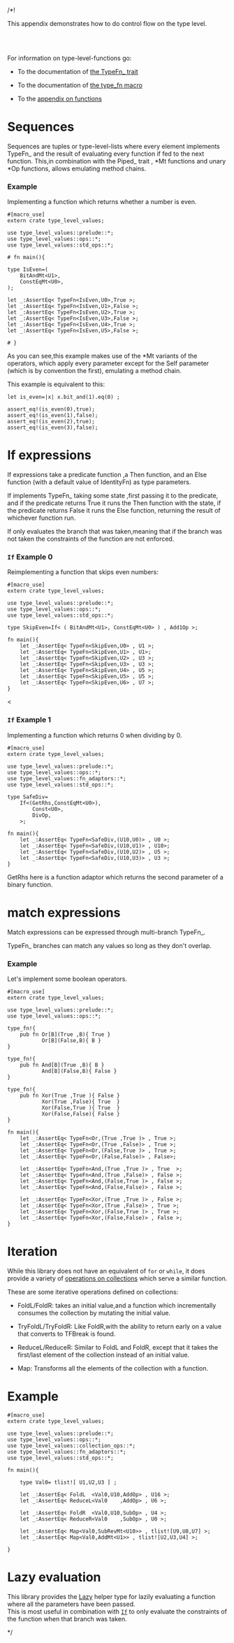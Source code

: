 /*!

This appendix demonstrates how to do control flow on the type level.

<br><br>

For information on type-level-functions go:

- To the documentation of [the TypeFn_ trait](../../type_fn/trait.TypeFn_.html)

- To the documentation of [the type_fn macro](../../macro.type_fn.html)

- To the [appendix on functions](../appendix_functions/index.html)


# Sequences

Sequences are tuples or type-level-lists where every element implements TypeFn_ and
the result of evaluating every function if fed to the next function.
This,in combination with the Piped_ trait , \*Mt functions and unary \*Op functions,
allows emulating method chains.


### Example

Implementing a function which returns whether a number is even.

```
#[macro_use]
extern crate type_level_values;

use type_level_values::prelude::*;
use type_level_values::ops::*;
use type_level_values::std_ops::*;

# fn main(){

type IsEven=(
    BitAndMt<U1>,
    ConstEqMt<U0>,
);

let _:AssertEq< TypeFn<IsEven,U0>,True >;
let _:AssertEq< TypeFn<IsEven,U1>,False >;
let _:AssertEq< TypeFn<IsEven,U2>,True >;
let _:AssertEq< TypeFn<IsEven,U3>,False >;
let _:AssertEq< TypeFn<IsEven,U4>,True >;
let _:AssertEq< TypeFn<IsEven,U5>,False >;

# }

```

As you can see,this example makes use of the \*Mt variants of the operators,
which apply every parameter except for the Self parameter (which is by convention the first),
emulating a method chain.

This example is equivalent to this:
```ignore
let is_even=|x| x.bit_and(1).eq(0) ;

assert_eq!(is_even(0),true);
assert_eq!(is_even(1),false);
assert_eq!(is_even(2),true);
assert_eq!(is_even(3),false);
```


# If expressions

If expressions take a predicate function ,a Then function,
and an Else  function (with a default value of IdentityFn) as type parameters.

If implements TypeFn_ taking some state ,first passing it to the predicate,
and if the predicate returns True it runs the Then function with the state,
if the predicate returns False it runs the Else function,
returning the result of whichever function run.

If only evaluates the branch that was taken,meaning that if the branch 
was not taken the constraints of the function are not enforced.

### `If` Example 0

Reimplementing a function that skips even numbers:

```
#[macro_use]
extern crate type_level_values;

use type_level_values::prelude::*;
use type_level_values::ops::*;
use type_level_values::std_ops::*;

type SkipEven=If< ( BitAndMt<U1>, ConstEqMt<U0> ) , Add1Op >;

fn main(){
    let _:AssertEq< TypeFn<SkipEven,U0> , U1 >;
    let _:AssertEq< TypeFn<SkipEven,U1> , U1>;
    let _:AssertEq< TypeFn<SkipEven,U2> , U3 >;
    let _:AssertEq< TypeFn<SkipEven,U3> , U3 >;
    let _:AssertEq< TypeFn<SkipEven,U4> , U5 >;
    let _:AssertEq< TypeFn<SkipEven,U5> , U5 >;
    let _:AssertEq< TypeFn<SkipEven,U6> , U7 >;
}
```
<
### `If` Example 1

Implementing a function which returns 0 when dividing by 0.

```
#[macro_use]
extern crate type_level_values;

use type_level_values::prelude::*;
use type_level_values::ops::*;
use type_level_values::fn_adaptors::*;
use type_level_values::std_ops::*;

type SafeDiv=
    If<(GetRhs,ConstEqMt<U0>),
        Const<U0>,
        DivOp,
    >;

fn main(){
    let _:AssertEq< TypeFn<SafeDiv,(U10,U0)> , U0 >;
    let _:AssertEq< TypeFn<SafeDiv,(U10,U1)> , U10>;
    let _:AssertEq< TypeFn<SafeDiv,(U10,U2)> , U5 >;
    let _:AssertEq< TypeFn<SafeDiv,(U10,U3)> , U3 >;
}

```

GetRhs here is a function adaptor which returns the second parameter of a binary function.


# match expressions

Match expressions can be expressed through multi-branch TypeFn_.

TypeFn_ branches can match any values so long as they don't overlap.

### Example 

Let's implement some boolean operators.

```
#[macro_use]
extern crate type_level_values;
 
use type_level_values::prelude::*;
use type_level_values::ops::*;

type_fn!{
    pub fn Or[B](True ,B){ True }
           Or[B](False,B){ B }
}

type_fn!{
    pub fn And[B](True ,B){ B }
           And[B](False,B){ False }
}

type_fn!{
    pub fn Xor(True ,True ){ False }
           Xor(True ,False){ True  }
           Xor(False,True ){ True  }
           Xor(False,False){ False }
}

fn main(){
    let _:AssertEq< TypeFn<Or,(True ,True )> , True >;
    let _:AssertEq< TypeFn<Or,(True ,False)> , True >;
    let _:AssertEq< TypeFn<Or,(False,True )> , True >;
    let _:AssertEq< TypeFn<Or,(False,False)> , False>;
    
    let _:AssertEq< TypeFn<And,(True ,True )> , True  >;
    let _:AssertEq< TypeFn<And,(True ,False)> , False >;
    let _:AssertEq< TypeFn<And,(False,True )> , False >;
    let _:AssertEq< TypeFn<And,(False,False)> , False >;

    let _:AssertEq< TypeFn<Xor,(True ,True )> , False >;
    let _:AssertEq< TypeFn<Xor,(True ,False)> , True >;
    let _:AssertEq< TypeFn<Xor,(False,True )> , True >;
    let _:AssertEq< TypeFn<Xor,(False,False)> , False >;
}

```

# Iteration

While this library does not have an equivalent of `for` or `while`,
it does provide a variety of [operations on collections](../../collection_ops/index.html)
which serve a similar function.

These are some iterative operations defined on collections:

- FoldL/FoldR: 
    takes an initial value,and a function which incrementally consumes the collection 
    by mutating the initial value.

- TryFoldL/TryFoldR: 
    Like FoldR,with the ability to return early on a value that converts to TFBreak is found.

- ReduceL/ReduceR: 
    Similar to FoldL and FoldR,
    except that it takes the first/last element of the collection instead of an initial value.

- Map:
    Transforms all the elements of the collection with a function.

# Example 

```
#[macro_use]
extern crate type_level_values;
 
use type_level_values::prelude::*;
use type_level_values::ops::*;
use type_level_values::collection_ops::*;
use type_level_values::fn_adaptors::*;
use type_level_values::std_ops::*;

fn main(){

    type Val0= tlist![ U1,U2,U3 ] ;

    let _:AssertEq< FoldL  <Val0,U10,AddOp> , U16 >;
    let _:AssertEq< ReduceL<Val0    ,AddOp> , U6 >;
    
    let _:AssertEq< FoldR  <Val0,U10,SubOp> , U4 >;
    let _:AssertEq< ReduceR<Val0    ,SubOp> , U0 >;

    let _:AssertEq< Map<Val0,SubRevMt<U10>> , tlist![U9,U8,U7] >;
    let _:AssertEq< Map<Val0,AddMt<U1>> , tlist![U2,U3,U4] >;
    
}

```


# Lazy evaluation

This library provides the [Lazy](../../ops/control_flow/struct.Lazy.html) 
helper type for lazily evaluating a function where all the parameters have been passed.
<br>
This is most useful in combination with 
[`If`](../../ops/control_flow/struct.If.html) to only evaluate the constraints of 
the function when that branch was taken.









*/